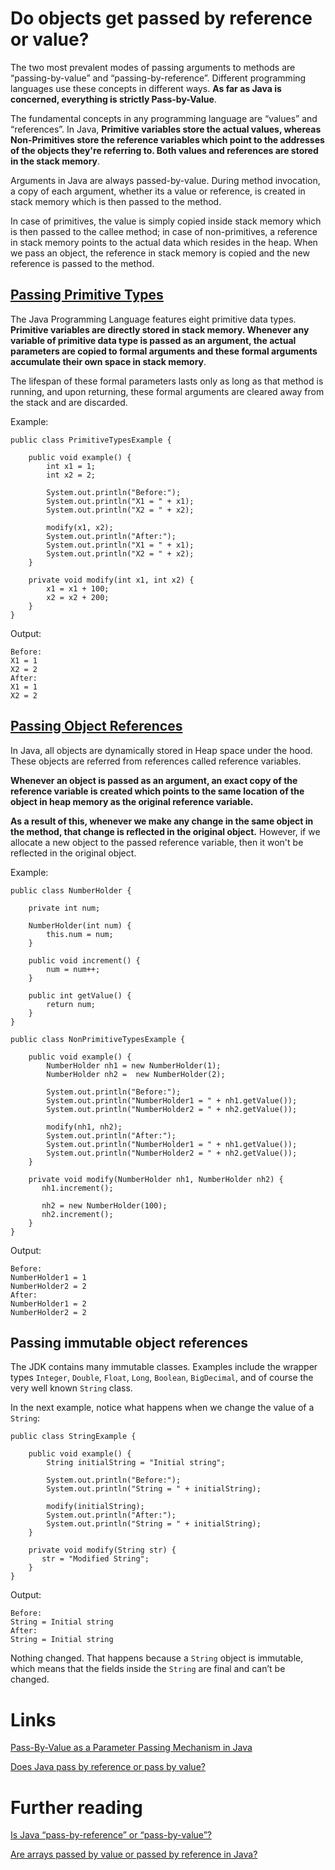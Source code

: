 # Do objects get passed by reference or value?
The two most prevalent modes of passing arguments to methods are “passing-by-value” and “passing-by-reference”. Different programming languages use these concepts in different ways. **As far as Java is concerned, everything is strictly Pass-by-Value**.

The fundamental concepts in any programming language are “values” and “references”. In Java, **Primitive variables store the actual values, whereas Non-Primitives store the reference variables which point to the addresses of the objects they're referring to. Both values and references are stored in the stack memory**.

Arguments in Java are always passed-by-value. During method invocation, a copy of each argument, whether its a value or reference, is created in stack memory which is then passed to the method.

In case of primitives, the value is simply copied inside stack memory which is then passed to the callee method; in case of non-primitives, a reference in stack memory points to the actual data which resides in the heap. When we pass an object, the reference in stack memory is copied and the new reference is passed to the method.

## [Passing Primitive Types](https://www.baeldung.com/java-pass-by-value-or-pass-by-reference#1-passing-primitive-types)

The Java Programming Language features eight primitive data types. **Primitive variables are directly stored in stack memory. Whenever any variable of primitive data type is passed as an argument, the actual parameters are copied to formal arguments and these formal arguments accumulate their own space in stack memory**.

The lifespan of these formal parameters lasts only as long as that method is running, and upon returning, these formal arguments are cleared away from the stack and are discarded.

Example:

```
public class PrimitiveTypesExample {

    public void example() {
        int x1 = 1;
        int x2 = 2;

        System.out.println("Before:");
        System.out.println("X1 = " + x1);
        System.out.println("X2 = " + x2);

        modify(x1, x2);
        System.out.println("After:");
        System.out.println("X1 = " + x1);
        System.out.println("X2 = " + x2);
    }

    private void modify(int x1, int x2) {
        x1 = x1 + 100;
        x2 = x2 + 200;
    }
}
```

Output:
```
Before:
X1 = 1
X2 = 2
After:
X1 = 1
X2 = 2
```

## [Passing Object References](https://www.baeldung.com/java-pass-by-value-or-pass-by-reference#2-passing-object-references)
In Java, all objects are dynamically stored in Heap space under the hood. These objects are referred from references called reference variables.

**Whenever an object is passed as an argument, an exact copy of the reference variable is created which points to the same location of the object in heap memory as the original reference variable.**

**As a result of this, whenever we make any change in the same object in the method, that change is reflected in the original object.** However, if we allocate a new object to the passed reference variable, then it won't be reflected in the original object.

Example:
```
public class NumberHolder {

    private int num;

    NumberHolder(int num) {
        this.num = num;
    }

    public void increment() {
        num = num++;
    }

    public int getValue() {
        return num;
    }
}
```

```
public class NonPrimitiveTypesExample {

    public void example() {
        NumberHolder nh1 = new NumberHolder(1);
        NumberHolder nh2 =  new NumberHolder(2);

        System.out.println("Before:");
        System.out.println("NumberHolder1 = " + nh1.getValue());
        System.out.println("NumberHolder2 = " + nh2.getValue());

        modify(nh1, nh2);
        System.out.println("After:");
        System.out.println("NumberHolder1 = " + nh1.getValue());
        System.out.println("NumberHolder2 = " + nh2.getValue());
    }

    private void modify(NumberHolder nh1, NumberHolder nh2) {
       nh1.increment();

       nh2 = new NumberHolder(100);
       nh2.increment();
    }
}
```

Output:
```
Before:
NumberHolder1 = 1
NumberHolder2 = 2
After:
NumberHolder1 = 2
NumberHolder2 = 2
```

## Passing immutable object references
The JDK contains many immutable classes. Examples include the wrapper types `Integer`, `Double`, `Float`, `Long`, `Boolean`, `BigDecimal`, and of course the very well known `String` class.

In the next example, notice what happens when we change the value of a `String`:

```
public class StringExample {

    public void example() {
        String initialString = "Initial string";

        System.out.println("Before:");
        System.out.println("String = " + initialString);

        modify(initialString);
        System.out.println("After:");
        System.out.println("String = " + initialString);
    }

    private void modify(String str) {
       str = "Modified String";
    }
}
```

Output:
```
Before:
String = Initial string
After:
String = Initial string
```

Nothing changed. That happens because a `String` object is immutable, which means that the fields inside the `String` are final and can’t be changed.

# Links
[Pass-By-Value as a Parameter Passing Mechanism in Java](https://www.baeldung.com/java-pass-by-value-or-pass-by-reference)

[Does Java pass by reference or pass by value?](https://www.infoworld.com/article/3512039/does-java-pass-by-reference-or-pass-by-value.html)


# Further reading
[Is Java “pass-by-reference” or “pass-by-value”?](https://stackoverflow.com/questions/40480/is-java-pass-by-reference-or-pass-by-value)

[Are arrays passed by value or passed by reference in Java?](https://stackoverflow.com/questions/12757841/are-arrays-passed-by-value-or-passed-by-reference-in-java)
